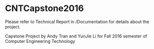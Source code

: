 # CNTCapstone2016

Please refer to Technical Report in /Documentation for details about the project.

Capstone Project by Andy Tran and YunJie Li for Fall 2016 semester of Computer Engineering Technology
